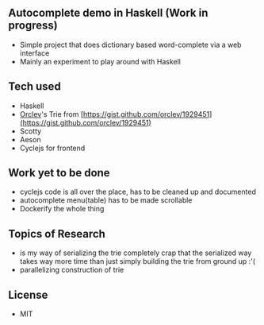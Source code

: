 ## Autocomplete demo in Haskell (Work in progress)
 - Simple project that does dictionary based word-complete via a web interface
 - Mainly an experiment to play around with Haskell

## Tech used
 - Haskell
 - [Orclev](https://github.com/orclev)'s Trie from [https://gist.github.com/orclev/1929451](https://gist.github.com/orclev/1929451)
 - Scotty
 - Aeson
 - Cyclejs for frontend

## Work yet to be done
 - cyclejs code is all over the place, has to be cleaned up and documented
 - autocomplete menu(table) has to be made scrollable
 - Dockerify the whole thing

## Topics of Research 
 - is my way of serializing the trie completely crap that the serialized way takes way more time than just simply building the trie from ground up :'( 
 - parallelizing construction of trie

## License 
 - MIT 
